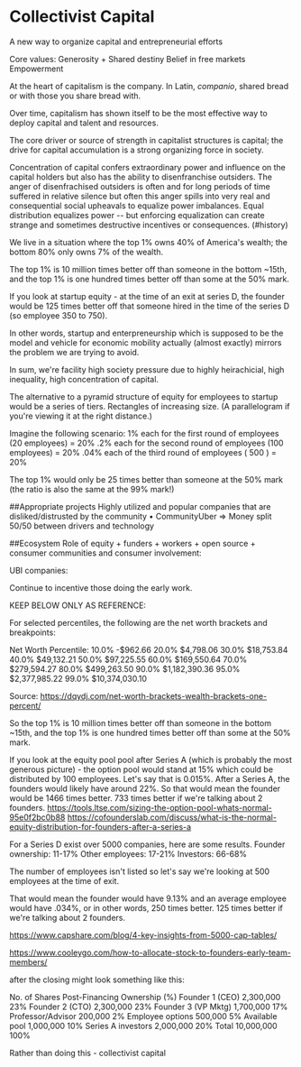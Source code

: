 # Collectivist Capital
A new way to organize capital and entrepreneurial efforts

Core values:
Generosity + Shared destiny
Belief in free markets
Empowerment

At the heart of capitalism is the company.  In Latin, _companio_, shared bread or with those you share bread with.

Over time, capitalism has shown itself to be the most effective way to deploy capital and talent and resources.

The core driver or source of strength in capitalist structures is capital; the drive for capital accumulation is a strong organizing force in society.  

Concentration of capital confers extraordinary power and influence on the capital holders but also has the ability to disenfranchise outsiders.  The anger of disenfrachised outsiders is often and for long periods of time suffered in relative silence but often this anger spills into very real and consequential social upheavals to equalize power imbalances.  Equal distribution equalizes power -- but enforcing equalization can create strange and sometimes destructive incentives or consequences. (#history)

We live in a situation where the top 1% owns 40% of America's wealth; the bottom 80% only owns 7% of the wealth.

The top 1% is 10 million times better off than someone in the bottom ~15th, and the top 1% is one hundred times better off than some at the 50% mark. 

If you look at startup equity - at the time of an exit at series D, the founder would be 125 times better off that someone hired in the time of the series D (so employee 350 to 750).

In other words, startup and enterpreneurship which is supposed to be the model and vehicle for economic mobility actually (almost exactly) mirrors the problem we are trying to avoid.

In sum, we're facility high society pressure due to highly heirachicial, high inequality, high concentration of capital.

The alternative to a pyramid structure of equity for employees to startup would be a series of tiers.  Rectangles of increasing size.  (A parallelogram if you're viewing it at the right distance.)

Imagine the following scenario:
1% each for the first round of employees (20 employees) = 20%
.2% each for the second round of employees (100 employees) = 20%
.04% each of the third round of employees ( 500 ) = 20%

The top 1% would only be 25 times better than someone at the 50% mark (the ratio is also the same at the 99% mark!)

##Appropriate projects
Highly utilized and popular companies that are disliked/distrusted by the community
• CommunityUber => Money split 50/50 between drivers and technology

##Ecosystem
Role of equity + funders + workers + open source + consumer communities and consumer involvement:

UBI companies:






Continue to incentive those doing the early work.

KEEP BELOW ONLY AS REFERENCE:

For selected percentiles, the following are the net worth brackets and breakpoints:

Net Worth Percentile:
10.0%	-$962.66
20.0%	$4,798.06
30.0%	$18,753.84
40.0%	$49,132.21
50.0%	$97,225.55
60.0%	$169,550.64
70.0%	$279,594.27
80.0%	$499,263.50
90.0%	$1,182,390.36
95.0%	$2,377,985.22
99.0%	$10,374,030.10

Source: https://dqydj.com/net-worth-brackets-wealth-brackets-one-percent/

So the top 1% is 10 million times better off than someone in the bottom ~15th, and the top 1% is one hundred times better off than some at the 50% mark. 

If you look at the equity pool pool after Series A (which is probably the most generous picture) - the option pool would stand at 15% which could be distributed by 100 employees.  Let's say that is 0.015%.  After a Series A, the founders would likely have around 22%.  So that would mean the founder would be 1466 times better. 733 times better if we're talking about 2 founders.
https://tools.ltse.com/sizing-the-option-pool-whats-normal-95e0f2bc0b88
https://cofounderslab.com/discuss/what-is-the-normal-equity-distribution-for-founders-after-a-series-a

For a Series D exist over 5000 companies, here are some results.
Founder ownership: 11-17%
Other employees: 17-21%
Investors: 66-68%

The number of employees isn't listed so let's say we're looking at 500 employees at the time of exit.

That would mean the founder would have 9.13% and an average employee would have .034%, or in other words, 250 times better. 125 times better if we're talking about 2 founders.

https://www.capshare.com/blog/4-key-insights-from-5000-cap-tables/







https://www.cooleygo.com/how-to-allocate-stock-to-founders-early-team-members/

after the closing might look something like this:

No. of Shares	Post-Financing Ownership (%)
Founder 1 (CEO)	2,300,000	23%
Founder 2 (CTO)	2,300,000	23%
Founder 3 (VP Mktg)	1,700,000	17%
Professor/Advisor	200,000	2%
Employee options	500,000	5%
Available pool	1,000,000	10%
Series A investors	2,000,000	20%
Total	10,000,000	100%




Rather than doing this - collectivist capital 



